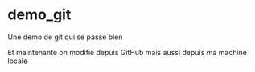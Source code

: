 demo_git
========

Une demo de git qui se passe bien

Et maintenante on modifie depuis GitHub
mais aussi depuis ma machine locale

